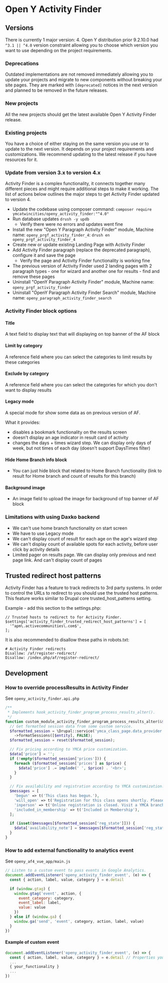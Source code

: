 # Open Y Activity Finder

## Versions
There is currently 1 major version: 4. Open Y distribution prior 9.2.10.0 had
`^3.1 || ^4.0` version constraint allowing you to choose which version you want
to use depending on the project requirements.

### Deprecations
Outdated implementations are not removed immediately allowing you to update
your projects and migrate to new components without breaking your site pages.
They are marked with `[deprecated]` notices in the next version and planned to
be removed in the future releases.

### New projects
All the new projects should get the latest available Open Y Activity Finder
release.

### Existing projects
You have a choice of either staying on the same version you use or to update to
the next version. It depends on your project requirements and customizations.
We recommend updating to the latest release if you have resources for it.

### Update from version 3.x to version 4.x
Activity Finder is a complex functionality, it connects together many different
pieces and might require additional steps to make it working. The list of
actions below outlines the major steps to get Activity Finder updated to
version 4.
- Update the codebase using composer command:
  `composer require ymcatwincities/openy_activity_finder:"^4.0"`
- Run database updates `drush -y updb`
  - Verify there were no errors and updates went fine
- Install the new "Open Y Paragraph Activity Finder" module,
  Machine name: `openy_prgf_activity_finder_4`:
  `drush en openy_prgf_activity_finder_4`
- Create new or update existing Landing Page with Activity Finder
- Add Activity Finder paragraph (replace the deprecated paragraph), configure
  it and save the page
  - Verify the page and Activity Finder functionality is working fine
- The previous version of Activity Finder used 2 landing pages with 2 paragraph
  types - one for wizard and another one for results - find and remove these
  pages
- Uninstall "OpenY Paragraph Activity Finder" module,
  Machine name: `openy_prgf_activity_finder`
- Uninstall "OpenY Paragraph Activity Finder Search" module,
  Machine name: `openy_paragraph_activity_finder_search`

### Activity Finder block options

#### Title
  A text field to display text that will displaying on top banner of the AF block
#### Limit by category
  A reference field where you can select the categories to limit results by these categories
#### Exclude by category
  A reference field where you can select the categories for which you don't want to display results
#### Legacy mode
  A special mode for show some data as on previous version of AF.

  What it provides:

  - disables a bookmark functionality on the results screen
  - doesn't display an age indicator in result card of activity
  - changes the days + times wizard step. We can display only days of week, but not times of each day (doesn't support DaysTimes filter)
#### Hide Home Branch info block
  - You can just hide block that related to Home Branch functionality (link to result for Home branch and count of results for this branch)
#### Background image
  - An image field to upload the image for background of top banner of AF block

### Limitations with using Daxko backend
  - We can't use home branch functionality on start screen
  - We have to use Legacy mode
  - We can't display count of result for each age on the age's wizard step
  - We can't display count of available spots for each activity, before user click by activity details
- Limited pager on results page. We  can display only previous and next page link. And can't display count of pages


## Trusted redirect host patterns
Activity Finder has a feature to track redirects to 3rd party systems. In order
to control the URLs to redirect to you should use the trusted host patterns.
This feature works similar to Drupal core trusted_host_patterns setting.

Example - add this section to the settings.php:
```
// Trusted hosts to redirect to for Activity Finder.
$settings['activity_finder_trusted_redirect_host_patterns'] = [
  '^apm\.activecommunities\.com$',
];
```
It is also recommended to disallow these paths in robots.txt:
```
# Activity Finder redirects
Disallow: /af/register-redirect/
Disallow: /index.php/af/register-redirect/
```

## Development

### How to override processResults in Activity Finder

See `openy_activity_finder.api.php`

```php
/**
 * Implements hook_activity_finder_program_process_results_alter().
 */
function custom_module_activity_finder_program_process_results_alter(&$data, NodeInterface $entity) {
  // Get formatted session data from some custom service.
  $formatted_session = \Drupal::service('ymca_class_page.data_provider')
    ->formatSessions([$entity], FALSE);
  $formatted_session = reset($formatted_session);

  // Fix pricing according to YMCA price customization.
  $data['price'] = '';
  if (!empty($formatted_session['prices'])) {
    foreach ($formatted_session['prices'] as $price) {
      $data['price'] .= implode(' ', $price) . '<br>';
    }
  }

  // Fix availability and registration according to YMCA customization.
  $messages = [
    'begun' => t('This class has begun.'),
    'will_open' => t('Registration for this class opens shortly. Please check back.'),
    'inperson' => t('Online registration is closed. Visit a YMCA branch to register.'),
    'included_in_membership' => t('Included in Membership'),
  ];

  if (isset($messages[$formatted_session['reg_state']])) {
    $data['availability_note'] = $messages[$formatted_session['reg_state']];
  }
}
```

### How to add external functionality to analytics event

See `openy_af4_vue_app/main.js`

```js
// Listen to a custom event to pass events in Google Analytics.
document.addEventListener('openy_activity_finder_event', (e) => {
  const { action, label, value, category } = e.detail

  if (window.gtag) {
    window.gtag('event', action, {
      event_category: category,
      event_label: label,
      value: value
    })
  } else if (window.ga) {
    window.ga('send', 'event', category, action, label, value)
  }
})
```

#### Example of custom event

```js
document.addEventListener('openy_activity_finder_event', (e) => {
  const { action, label, value, category } = e.detail // Properties you can use for analitics.
  ...
  { your_functionality }
  ...
})
```
